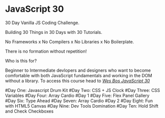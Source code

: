 # JavaScript 30

30 Day Vanilla JS Coding Challenge.

Building 30 Things in 30 Days with 30 Tutorials.

No Frameworks x No Compilers x No Libraries x No Boilerplate.

There is no formation without repetition!

Who is this for?

Beginner to Intermediate devlopers and designers who want to become comfortable with both JavaScript fundamentals and working in the DOM without a library. To access this course head to [*Wes Bos JavaScript 30*](https://JavaScript30.com)

#Day One: Javascript Drum Kit
#Day Two: CSS + JS Clock
#Day Three: CSS Variables
#Day Four: Array Cardio #Day 1
#Day Five: Flex Panel Gallery
#Day Six: Type Ahead
#Day Seven: Array Cardio #Day 2
#Day Eight: Fun with HTML5 Canvas
#Day Nine: Dev Tools Domination
#Day Ten: Hold Shift and Check Checkboxes

